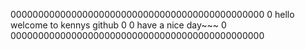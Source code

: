0000000000000000000000000000000000000000000000
0     hello welcome to kennys github         0
0     have a nice day~~~                     0
0000000000000000000000000000000000000000000000
